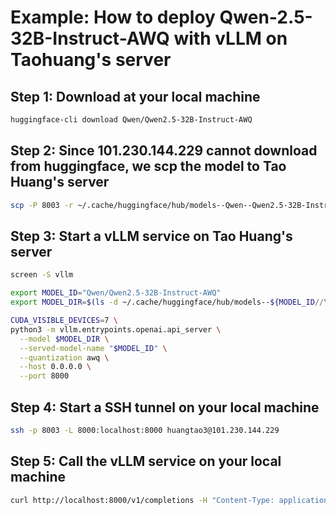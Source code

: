 # Example: How to deploy Qwen-2.5-32B-Instruct-AWQ with vLLM on Taohuang's server
## Step 1: Download at your local machine
```bash
huggingface-cli download Qwen/Qwen2.5-32B-Instruct-AWQ
```

## Step 2: Since 101.230.144.229 cannot download from huggingface, we scp the model to Tao Huang's server
```bash
scp -P 8003 -r ~/.cache/huggingface/hub/models--Qwen--Qwen2.5-32B-Instruct-AWQ huangtao3@101.230.144.229:~/.cache/huggingface/hub/
```



## Step 3: Start a vLLM service on Tao Huang's server
```bash
screen -S vllm
```
```bash
export MODEL_ID="Qwen/Qwen2.5-32B-Instruct-AWQ"
export MODEL_DIR=$(ls -d ~/.cache/huggingface/hub/models--${MODEL_ID//\//--}/snapshots/* | head -n 1)

CUDA_VISIBLE_DEVICES=7 \
python3 -m vllm.entrypoints.openai.api_server \
  --model $MODEL_DIR \
  --served-model-name "$MODEL_ID" \
  --quantization awq \
  --host 0.0.0.0 \
  --port 8000
```

## Step 4: Start a SSH tunnel on your local machine
```bash
ssh -p 8003 -L 8000:localhost:8000 huangtao3@101.230.144.229
```


## Step 5: Call the vLLM service on your local machine
```bash
curl http://localhost:8000/v1/completions -H "Content-Type: application/json" -d '{"model": "Qwen/Qwen2.5-32B-Instruct-AWQ", "prompt": "Hello, Qwen.", "max_tokens": 100}'
```



